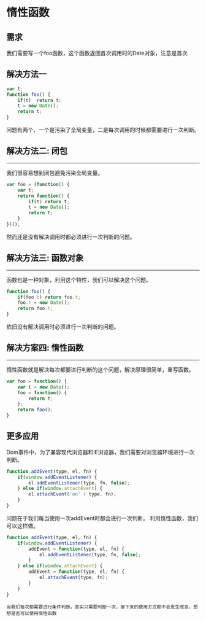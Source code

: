 # 惰性函数
## 需求
我们需要写一个foo函数，这个函数返回首次调用时的Date对象，注意是首次

## 解决方法一

```js
var t;
function foo() {
    if(t)  return t;
    t = new Date();
    return t;
}
```

问题有两个，一个是污染了全局变量，二是每次调用的时候都需要进行一次判断。

## 解决方法二: 闭包
***
我们很容易想到闭包避免污染全局变量。

```js
var foo = (function() {
    var t;
    return function() {
        if(t) return t;
        t = new Date();
        return t;
    }
})();
```

然而还是没有解决调用时都必须进行一次判断的问题。

## 解决方法三: 函数对象
***
函数也是一种对象，利用这个特性，我们可以解决这个问题。

```js
function foo() {
    if(foo.t) return foo.t;
    foo.t = new Date();
    return foo.t;
}
```

依旧没有解决调用时必须进行一次判断的问题。

## 解决方案四: 惰性函数
***
惰性函数就是解决每次都要进行判断的这个问题，解决原理很简单，重写函数。

```js
var foo = function() {
    var t = new Date();
    foo = function() {
        return t;
    };
    return foo();
}
```

## 更多应用
Dom事件中，为了兼容现代浏览器和IE浏览器，我们需要对浏览器环境进行一次判断。

```js
function addEvent(type, el, fn) {
    if(window.addEventListener) {
        el.addEventListener(type, fn, false);
    } else if(window.attachEvent) {
        el.attachEvent('on' + type, fn);
    }
}
```

问题在于我们每当使用一次addEvent时都会进行一次判断。
利用惰性函数，我们可以这样做。

```js
function addEvent(type, el, fn) {
    if(window.addEventListener) {
        addEvent = function(type, el, fn) {
            el.addEventListener(type, fn, false);
        }
    } else if(window.attachEvent) {
        addEvent = function(type, el, fn) {
            el.attachEvent(type, fn);
        }
    }
}
```

`当我们每次都需要进行条件判断，其实只需要判断一次，接下来的使用方式都不会发生改变，想想是否可以使用惰性函数`